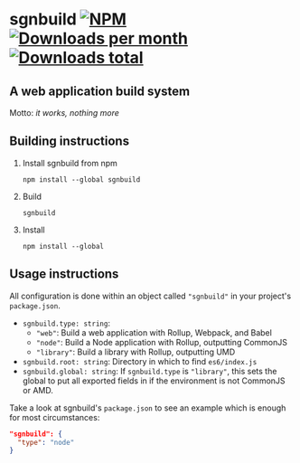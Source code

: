 #  sgnbuild [![NPM]( 	https://img.shields.io/npm/v/sgnbuild.svg) ![Downloads per month](https://img.shields.io/npm/dm/sgnbuild.svg) ![Downloads total](https://img.shields.io/npm/dt/sgnbuild.svg)](https://npmjs.com/package/sgnbuild)
## A web application build system

Motto: _it works, nothing more_

## Building instructions

 1. Install sgnbuild from npm

        npm install --global sgnbuild

 2. Build

        sgnbuild

 3. Install

        npm install --global

## Usage instructions

All configuration is done within an object called `"sgnbuild"` in your project's `package.json`.

 - `sgnbuild.type: string`:
   - `"web"`: Build a web application with Rollup, Webpack, and Babel
   - `"node"`: Build a Node application with Rollup, outputting CommonJS
   - `"library"`: Build a library with Rollup, outputting UMD
 - `sgnbuild.root: string`: Directory in which to find `es6/index.js`
 - `sgnbuild.global: string`: If `sgnbuild.type` is `"library"`, this sets the global to put all exported fields in if the environment is not CommonJS or AMD.

Take a look at sgnbuild's `package.json` to see an example which is enough for most circumstances:

```json
"sgnbuild": {
  "type": "node"
}
```
